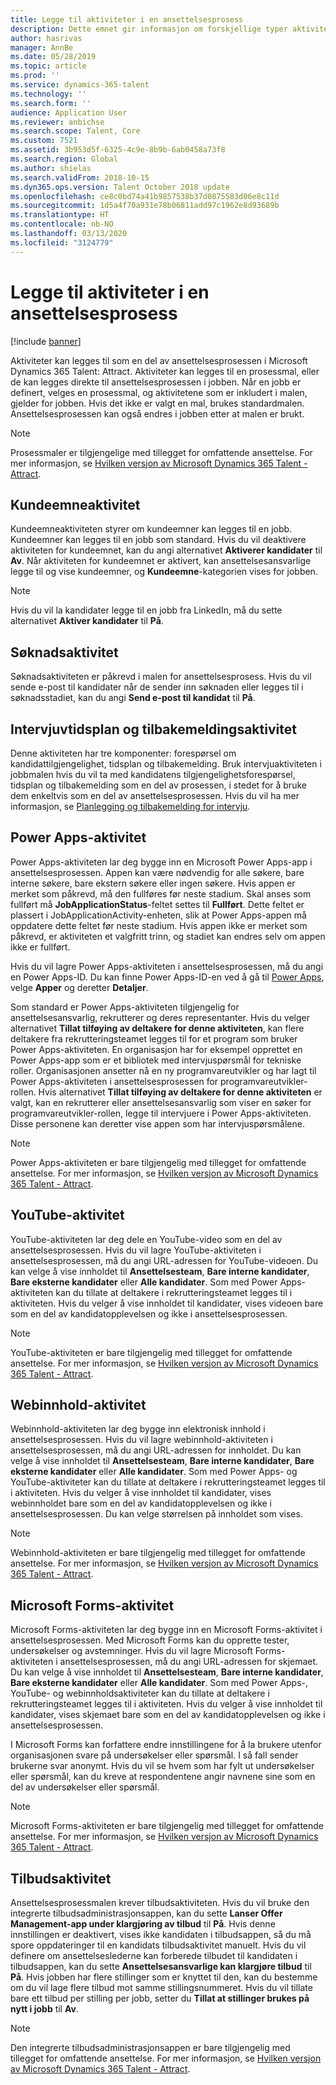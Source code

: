 ```yaml
---
title: Legge til aktiviteter i en ansettelsesprosess
description: Dette emnet gir informasjon om forskjellige typer aktiviteter du kan legge til i en ansettelsesprosess i Microsoft Dynamics 365 Talent – Attract.
author: hasrivas
manager: AnnBe
ms.date: 05/28/2019
ms.topic: article
ms.prod: ''
ms.service: dynamics-365-talent
ms.technology: ''
ms.search.form: ''
audience: Application User
ms.reviewer: anbichse
ms.search.scope: Talent, Core
ms.custom: 7521
ms.assetid: 3b953d5f-6325-4c9e-8b9b-6ab0458a73f8
ms.search.region: Global
ms.author: shielas
ms.search.validFrom: 2018-10-15
ms.dyn365.ops.version: Talent October 2018 update
ms.openlocfilehash: ce8c0bd74a41b9857538b37d0875583d06e8c11d
ms.sourcegitcommit: 1d5a4f70a931e78b06811add97c1962e8d93689b
ms.translationtype: HT
ms.contentlocale: nb-NO
ms.lasthandoff: 03/13/2020
ms.locfileid: "3124779"
---
```

# <a name="add-activities-to-a-hiring-process"></a>Legge til aktiviteter i en ansettelsesprosess

[!include [banner](includes/banner.md)]

Aktiviteter kan legges til som en del av ansettelsesprosessen i Microsoft Dynamics 365 Talent: Attract. Aktiviteter kan legges til en prosessmal, eller de kan legges direkte til ansettelsesprosessen i jobben. Når en jobb er definert, velges en prosessmal, og aktivitetene som er inkludert i malen, gjelder for jobben. Hvis det ikke er valgt en mal, brukes standardmalen. Ansettelsesprosessen kan også endres i jobben etter at malen er brukt.

> [!NOTE] 
> Prosessmaler er tilgjengelige med tillegget for omfattende ansettelse. For mer informasjon, se [Hvilken versjon av Microsoft Dynamics 365 Talent - Attract](./attract-comprehensive-hiring.md).

## <a name="prospect-activity"></a>Kundeemneaktivitet

Kundeemneaktiviteten styrer om kundeemner kan legges til en jobb. Kundeemner kan legges til en jobb som standard. Hvis du vil deaktivere aktiviteten for kundeemnet, kan du angi alternativet **Aktiverer kandidater** til **Av**. Når aktiviteten for kundeemnet er aktivert, kan ansettelsesansvarlige legge til og vise kundeemner, og **Kundeemne**-kategorien vises for jobben.

> [!NOTE]
> Hvis du vil la kandidater legge til en jobb fra LinkedIn, må du sette alternativet **Aktiver kandidater** til **På**.

## <a name="application-activity"></a>Søknadsaktivitet

Søknadsaktiviteten er påkrevd i malen for ansettelsesprosess. Hvis du vil sende e-post til kandidater når de sender inn søknaden eller legges til i søknadsstadiet, kan du angi **Send e-post til kandidat** til **På**.

## <a name="interview-schedule-and-feedback-activity"></a>Intervjuvtidsplan og tilbakemeldingsaktivitet

Denne aktiviteten har tre komponenter: forespørsel om kandidattilgjengelighet, tidsplan og tilbakemelding. Bruk intervjuaktiviteten i jobbmalen hvis du vil ta med kandidatens tilgjengelighetsforespørsel, tidsplan og tilbakemelding som en del av prosessen, i stedet for å bruke dem enkeltvis som en del av ansettelsesprosessen. Hvis du vil ha mer informasjon, se [Planlegging og tilbakemelding for intervju](interview-scheduling-feedback.md).

## <a name="power-apps-activity"></a>Power Apps-aktivitet

Power Apps-aktiviteten lar deg bygge inn en Microsoft Power Apps-app i ansettelsesprosessen. Appen kan være nødvendig for alle søkere, bare interne søkere, bare ekstern søkere eller ingen søkere. Hvis appen er merket som påkrevd, må den fullføres før neste stadium. Skal anses som fullført må **JobApplicationStatus**-feltet settes til **Fullført**. Dette feltet er plassert i JobApplicationActivity-enheten, slik at Power Apps-appen må oppdatere dette feltet før neste stadium. Hvis appen ikke er merket som påkrevd, er aktiviteten et valgfritt trinn, og stadiet kan endres selv om appen ikke er fullført.

Hvis du vil lagre Power Apps-aktiviteten i ansettelsesprosessen, må du angi en Power Apps-ID. Du kan finne Power Apps-ID-en ved å gå til [Power Apps](https://web.powerapps.com), velge **Apper** og deretter **Detaljer**.

Som standard er Power Apps-aktiviteten tilgjengelig for ansettelsesansvarlig, rekrutterer og deres representanter. Hvis du velger alternativet **Tillat tilføying av deltakere for denne aktiviteten**, kan flere deltakere fra rekrutteringsteamet legges til for et program som bruker Power Apps-aktiviteten. En organisasjon har for eksempel opprettet en Power Apps-app som er et bibliotek med intervjuspørsmål for tekniske roller. Organisasjonen ansetter nå en ny programvareutvikler og har lagt til Power Apps-aktiviteten i ansettelsesprosessen for programvareutvikler-rollen. Hvis alternativet **Tillat tilføying av deltakere for denne aktiviteten** er valgt, kan en rekrutterer eller ansettelsesansvarlig som viser en søker for programvareutvikler-rollen, legge til intervjuere i Power Apps-aktiviteten. Disse personene kan deretter vise appen som har intervjuspørsmålene.

> [!NOTE]
> Power Apps-aktiviteten er bare tilgjengelig med tillegget for omfattende ansettelse. For mer informasjon, se [Hvilken versjon av Microsoft Dynamics 365 Talent - Attract](./attract-comprehensive-hiring.md).

## <a name="youtube-activity"></a>YouTube-aktivitet

YouTube-aktiviteten lar deg dele en YouTube-video som en del av ansettelsesprosessen. Hvis du vil lagre YouTube-aktiviteten i ansettelsesprosessen, må du angi URL-adressen for YouTube-videoen. Du kan velge å vise innholdet til **Ansettelsesteam**, **Bare interne kandidater**, **Bare eksterne kandidater** eller **Alle kandidater**. Som med Power Apps-aktiviteten kan du tillate at deltakere i rekrutteringsteamet legges til i aktiviteten. Hvis du velger å vise innholdet til kandidater, vises videoen bare som en del av kandidatopplevelsen og ikke i ansettelsesprosessen.

> [!NOTE]
> YouTube-aktiviteten er bare tilgjengelig med tillegget for omfattende ansettelse. For mer informasjon, se [Hvilken versjon av Microsoft Dynamics 365 Talent - Attract](./attract-comprehensive-hiring.md).

## <a name="web-content-activity"></a>Webinnhold-aktivitet

Webinnhold-aktiviteten lar deg bygge inn elektronisk innhold i ansettelsesprosessen. Hvis du vil lagre webinnhold-aktiviteten i ansettelsesprosessen, må du angi URL-adressen for innholdet. Du kan velge å vise innholdet til **Ansettelsesteam**, **Bare interne kandidater**, **Bare eksterne kandidater** eller **Alle kandidater**. Som med Power Apps- og YouTube-aktiviteter kan du tillate at deltakere i rekrutteringsteamet legges til i aktiviteten. Hvis du velger å vise innholdet til kandidater, vises webinnholdet bare som en del av kandidatopplevelsen og ikke i ansettelsesprosessen. Du kan velge størrelsen på innholdet som vises.

> [!NOTE]
> Webinnhold-aktiviteten er bare tilgjengelig med tillegget for omfattende ansettelse. For mer informasjon, se [Hvilken versjon av Microsoft Dynamics 365 Talent - Attract](./attract-comprehensive-hiring.md).

## <a name="microsoft-forms-activity"></a>Microsoft Forms-aktivitet

Microsoft Forms-aktiviteten lar deg bygge inn en Microsoft Forms-aktivitet i ansettelsesprosessen. Med Microsoft Forms kan du opprette tester, undersøkelser og avstemninger. Hvis du vil lagre Microsoft Forms-aktiviteten i ansettelsesprosessen, må du angi URL-adressen for skjemaet. Du kan velge å vise innholdet til **Ansettelsesteam**, **Bare interne kandidater**, **Bare eksterne kandidater** eller **Alle kandidater**. Som med Power Apps-, YouTube- og webinnholdsaktiviteter kan du tillate at deltakere i rekrutteringsteamet legges til i aktiviteten. Hvis du velger å vise innholdet til kandidater, vises skjemaet bare som en del av kandidatopplevelsen og ikke i ansettelsesprosessen.

I Microsoft Forms kan forfattere endre innstillingene for å la brukere utenfor organisasjonen svare på undersøkelser eller spørsmål. I så fall sender brukerne svar anonymt. Hvis du vil se hvem som har fylt ut undersøkelser eller spørsmål, kan du kreve at respondentene angir navnene sine som en del av undersøkelser eller spørsmål.

> [!NOTE]
> Microsoft Forms-aktiviteten er bare tilgjengelig med tillegget for omfattende ansettelse. For mer informasjon, se [Hvilken versjon av Microsoft Dynamics 365 Talent - Attract](./attract-comprehensive-hiring.md).

## <a name="offer-activity"></a>Tilbudsaktivitet

Ansettelsesprosessmalen krever tilbudsaktiviteten. Hvis du vil bruke den integrerte tilbudsadministrasjonsappen, kan du sette **Lanser Offer Management-app under klargjøring av tilbud** til **På**. Hvis denne innstillingen er deaktivert, vises ikke kandidaten i tilbudsappen, så du må spore oppdateringer til en kandidats tilbudsaktivitet manuelt. Hvis du vil definere om ansettelseslederne kan forberede tilbudet til kandidaten i tilbudsappen, kan du sette **Ansettelsesansvarlige kan klargjøre tilbud** til **På**. Hvis jobben har flere stillinger som er knyttet til den, kan du bestemme om du vil lage flere tilbud mot samme stillingsnummeret. Hvis du vil tillate bare ett tilbud per stilling per jobb, setter du **Tillat at stillinger brukes på nytt i jobb** til **Av**.

> [!NOTE]
> Den integrerte tilbudsadministrasjonsappen er bare tilgjengelig med tillegget for omfattende ansettelse. For mer informasjon, se [Hvilken versjon av Microsoft Dynamics 365 Talent - Attract](./attract-comprehensive-hiring.md).


